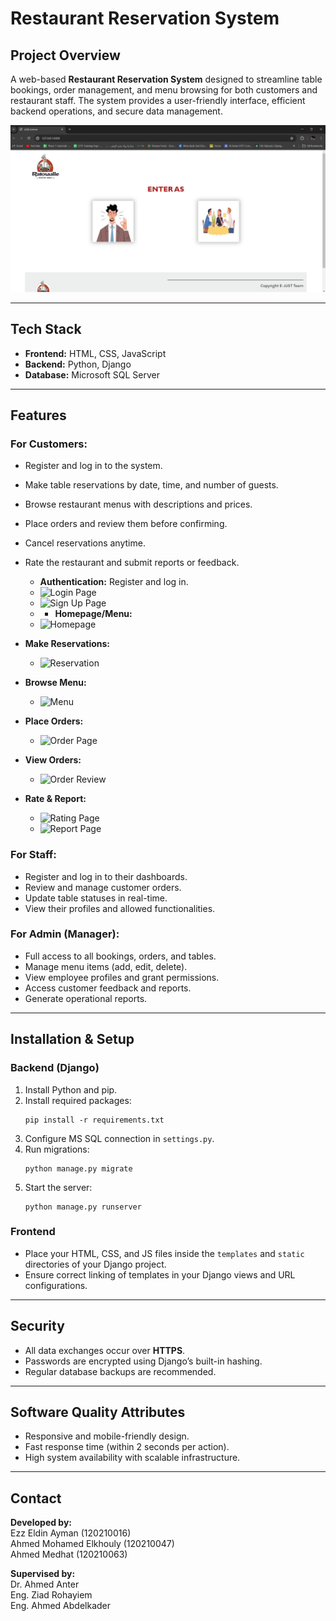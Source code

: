 # Restaurant Reservation System

## Project Overview

A web-based **Restaurant Reservation System** designed to streamline table bookings, order management, and menu browsing for both customers and restaurant staff. The system provides a user-friendly interface, efficient backend operations, and secure data management.

![Landing Page](https://github.com/ahmedelkhouly59/Restaurant_Reservation_System/blob/c1afd478d1f1c98464eb12b5ee35ea76af827afc/WEBSITE%20IMAGES/1.jpg?raw=true)



---

## Tech Stack

- **Frontend:** HTML, CSS, JavaScript  
- **Backend:** Python, Django  
- **Database:** Microsoft SQL Server  

---

## Features

### For Customers:

- Register and log in to the system.
- Make table reservations by date, time, and number of guests.
- Browse restaurant menus with descriptions and prices.
- Place orders and review them before confirming.
- Cancel reservations anytime.
- Rate the restaurant and submit reports or feedback.

  - **Authentication:** Register and log in.
  - ![Login Page]((https://github.com/ahmedelkhouly59/Restaurant_Reservation_System/blob/c1afd478d1f1c98464eb12b5ee35ea76af827afc/WEBSITE%20IMAGES/3.jpg))
  - ![Sign Up Page]((https://github.com/ahmedelkhouly59/Restaurant_Reservation_System/blob/c1afd478d1f1c98464eb12b5ee35ea76af827afc/WEBSITE%20IMAGES/2.jpg))
  - - **Homepage/Menu:**
  - ![Homepage]((https://github.com/ahmedelkhouly59/Restaurant_Reservation_System/blob/c1afd478d1f1c98464eb12b5ee35ea76af827afc/WEBSITE%20IMAGES/4.jpg))

- **Make Reservations:**
  - ![Reservation]((https://github.com/ahmedelkhouly59/Restaurant_Reservation_System/blob/c1afd478d1f1c98464eb12b5ee35ea76af827afc/WEBSITE%20IMAGES/8.jpg))

- **Browse Menu:**
  - ![Menu]((https://github.com/ahmedelkhouly59/Restaurant_Reservation_System/blob/c1afd478d1f1c98464eb12b5ee35ea76af827afc/WEBSITE%20IMAGES/7.jpg))

- **Place Orders:**
  - ![Order Page]((https://github.com/ahmedelkhouly59/Restaurant_Reservation_System/blob/c1afd478d1f1c98464eb12b5ee35ea76af827afc/WEBSITE%20IMAGES/9.jpg))

- **View Orders:**
  - ![Order Review]((https://github.com/ahmedelkhouly59/Restaurant_Reservation_System/blob/c1afd478d1f1c98464eb12b5ee35ea76af827afc/WEBSITE%20IMAGES/10.jpg))

- **Rate & Report:**
  - ![Rating Page]((https://github.com/ahmedelkhouly59/Restaurant_Reservation_System/blob/c1afd478d1f1c98464eb12b5ee35ea76af827afc/WEBSITE%20IMAGES/11.jpg))
  - ![Report Page]((https://github.com/ahmedelkhouly59/Restaurant_Reservation_System/blob/c1afd478d1f1c98464eb12b5ee35ea76af827afc/WEBSITE%20IMAGES/12.jpg))

### For Staff:
- Register and log in to their dashboards.
- Review and manage customer orders.
- Update table statuses in real-time.
- View their profiles and allowed functionalities.

### For Admin (Manager):
- Full access to all bookings, orders, and tables.
- Manage menu items (add, edit, delete).
- View employee profiles and grant permissions.
- Access customer feedback and reports.
- Generate operational reports.

---

## Installation & Setup

### Backend (Django)

1. Install Python and pip.
2. Install required packages:
   ```
   pip install -r requirements.txt
   ```
3. Configure MS SQL connection in `settings.py`.
4. Run migrations:
   ```
   python manage.py migrate
   ```
5. Start the server:
   ```
   python manage.py runserver
   ```

### Frontend

- Place your HTML, CSS, and JS files inside the `templates` and `static` directories of your Django project.
- Ensure correct linking of templates in your Django views and URL configurations.

---

## Security

- All data exchanges occur over **HTTPS**.
- Passwords are encrypted using Django’s built-in hashing.
- Regular database backups are recommended.

---

## Software Quality Attributes

- Responsive and mobile-friendly design.
- Fast response time (within 2 seconds per action).
- High system availability with scalable infrastructure.

---

## Contact

**Developed by:**  
Ezz Eldin Ayman (120210016)  
Ahmed Mohamed Elkhouly (120210047)  
Ahmed Medhat (120210063)

**Supervised by:**  
Dr. Ahmed Anter  
Eng. Ziad Rohayiem  
Eng. Ahmed Abdelkader

